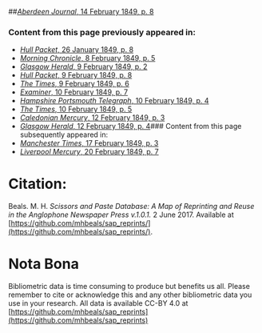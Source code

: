 ##[*Aberdeen Journal*, 14 February 1849, p. 8](https://mhbeals.github.io/sap_html/Aberdeen-Journal/Aberdeen-Journal-14-February-1849-p-8)

### Content from this page previously appeared in:
+ [*Hull Packet*, 26 January 1849, p. 8](https://mhbeals.github.io/sap_html/Hull-Packet/Hull-Packet-26-January-1849-p-8)
+ [*Morning Chronicle*, 8 February 1849, p. 5](https://mhbeals.github.io/sap_html/Morning-Chronicle/Morning-Chronicle-8-February-1849-p-5)
+ [*Glasgow Herald*, 9 February 1849, p. 2](https://mhbeals.github.io/sap_html/Glasgow-Herald/Glasgow-Herald-9-February-1849-p-2)
+ [*Hull Packet*, 9 February 1849, p. 8](https://mhbeals.github.io/sap_html/Hull-Packet/Hull-Packet-9-February-1849-p-8)
+ [*The Times*, 9 February 1849, p. 6](https://mhbeals.github.io/sap_html/The-Times/The-Times-9-February-1849-p-6)
+ [*Examiner*, 10 February 1849, p. 7](https://mhbeals.github.io/sap_html/Examiner/Examiner-10-February-1849-p-7)
+ [*Hampshire Portsmouth Telegraph*, 10 February 1849, p. 4](https://mhbeals.github.io/sap_html/Hampshire-Portsmouth-Telegraph/Hampshire-Portsmouth-Telegraph-10-February-1849-p-4)
+ [*The Times*, 10 February 1849, p. 5](https://mhbeals.github.io/sap_html/The-Times/The-Times-10-February-1849-p-5)
+ [*Caledonian Mercury*, 12 February 1849, p. 3](https://mhbeals.github.io/sap_html/Caledonian-Mercury/Caledonian-Mercury-12-February-1849-p-3)
+ [*Glasgow Herald*, 12 February 1849, p. 4](https://mhbeals.github.io/sap_html/Glasgow-Herald/Glasgow-Herald-12-February-1849-p-4)### Content from this page subsequently appeared in:
+ [*Manchester Times*, 17 February 1849, p. 3](https://mhbeals.github.io/sap_html/Manchester-Times/Manchester-Times-17-February-1849-p-3)
+ [*Liverpool Mercury*, 20 February 1849, p. 7](https://mhbeals.github.io/sap_html/Liverpool-Mercury/Liverpool-Mercury-20-February-1849-p-7)
                    
# Citation: 

Beals. M. H. *Scissors and Paste Database: A Map of Reprinting and Reuse in the Anglophone Newspaper Press v.1.0.1.* 2 June 2017. Available at [https://github.com/mhbeals/sap_reprints/](https://github.com/mhbeals/sap_reprints/). 
                    
# Nota Bona

Bibliometric data is time consuming to produce but benefits us all. Please remember to cite or acknowledge this and any other bibliometric data you use in your research. All data is available CC-BY 4.0 at [https://github.com/mhbeals/sap_reprints](https://github.com/mhbeals/sap_reprints)